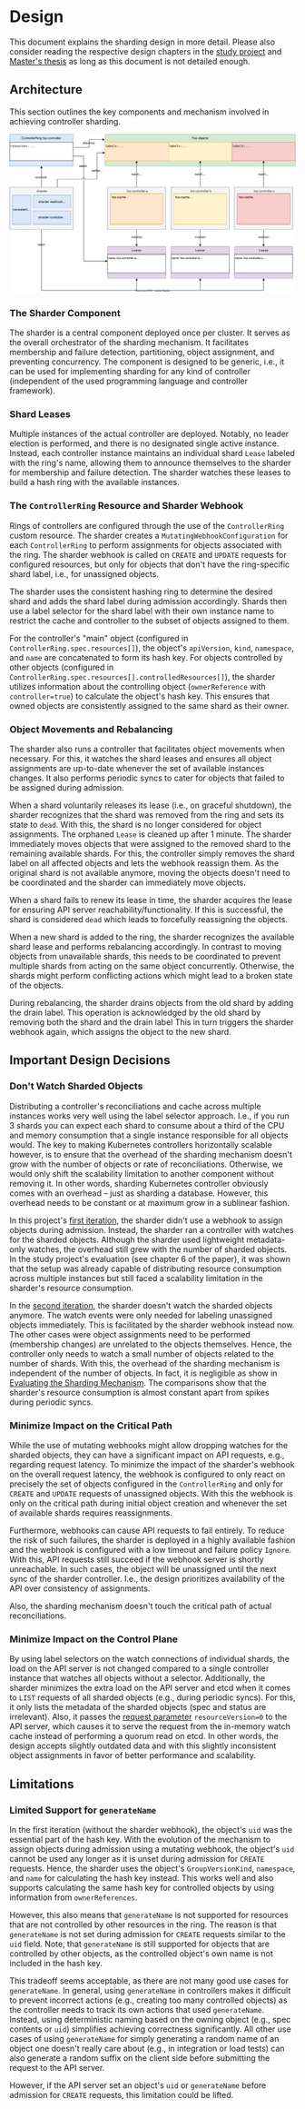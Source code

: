 # Design

This document explains the sharding design in more detail.
Please also consider reading the respective design chapters in the [study project](https://github.com/timebertt/thesis-controller-sharding) and [Master's thesis](https://github.com/timebertt/masters-thesis-controller-sharding) as long as this document is not detailed enough.

## Architecture

This section outlines the key components and mechanism involved in achieving controller sharding.

![Sharding Architecture](assets/architecture.svg)

### The Sharder Component

The sharder is a central component deployed once per cluster.
It serves as the overall orchestrator of the sharding mechanism.
It facilitates membership and failure detection, partitioning, object assignment, and preventing concurrency.
The component is designed to be generic, i.e., it can be used for implementing sharding for any kind of controller (independent of the used programming language and controller framework).

### Shard Leases

Multiple instances of the actual controller are deployed.
Notably, no leader election is performed, and there is no designated single active instance.
Instead, each controller instance maintains an individual shard `Lease` labeled with the ring's name, allowing them to announce themselves to the sharder for membership and failure detection.
The sharder watches these leases to build a hash ring with the available instances.

### The `ControllerRing` Resource and Sharder Webhook

Rings of controllers are configured through the use of the `ControllerRing` custom resource.
The sharder creates a `MutatingWebhookConfiguration` for each `ControllerRing` to perform assignments for objects associated with the ring.
The sharder webhook is called on `CREATE` and `UPDATE` requests for configured resources, but only for objects that don't have the ring-specific shard label, i.e., for unassigned objects.

The sharder uses the consistent hashing ring to determine the desired shard and adds the shard label during admission accordingly.
Shards then use a label selector for the shard label with their own instance name to restrict the cache and controller to the subset of objects assigned to them.

For the controller's "main" object (configured in `ControllerRing.spec.resources[]`), the object's `apiVersion`, `kind`, `namespace`, and `name` are concatenated to form its hash key.
For objects controlled by other objects (configured in `ControllerRing.spec.resources[].controlledResources[]`), the sharder utilizes information about the controlling object (`ownerReference` with `controller=true`) to calculate the object's hash key.
This ensures that owned objects are consistently assigned to the same shard as their owner.

### Object Movements and Rebalancing

The sharder also runs a controller that facilitates object movements when necessary.
For this, it watches the shard leases and ensures all object assignments are up-to-date whenever the set of available instances changes.
It also performs periodic syncs to cater for objects that failed to be assigned during admission.

When a shard voluntarily releases its lease (i.e., on graceful shutdown), the sharder recognizes that the shard was removed from the ring and sets its state to `dead`.
With this, the shard is no longer considered for object assignments.
The orphaned `Lease` is cleaned up after 1 minute.
The sharder immediately moves objects that were assigned to the removed shard to the remaining available shards.
For this, the controller simply removes the shard label on all affected objects and lets the webhook reassign them.
As the original shard is not available anymore, moving the objects doesn't need to be coordinated and the sharder can immediately move objects.

When a shard fails to renew its lease in time, the sharder acquires the lease for ensuring API server reachability/functionality.
If this is successful, the shard is considered `dead` which leads to forcefully reassigning the objects.

When a new shard is added to the ring, the sharder recognizes the available shard lease and performs rebalancing accordingly.
In contrast to moving objects from unavailable shards, this needs to be coordinated to prevent multiple shards from acting on the same object concurrently.
Otherwise, the shards might perform conflicting actions which might lead to a broken state of the objects.

During rebalancing, the sharder drains objects from the old shard by adding the drain label.
This operation is acknowledged by the old shard by removing both the shard and the drain label
This in turn triggers the sharder webhook again, which assigns the object to the new shard.

## Important Design Decisions

### Don't Watch Sharded Objects

Distributing a controller's reconciliations and cache across multiple instances works very well using the label selector approach.
I.e., if you run 3 shards you can expect each shard to consume about a third of the CPU and memory consumption that a single instance responsible for all objects would.
The key to making Kubernetes controllers horizontally scalable however, is to ensure that the overhead of the sharding mechanism doesn't grow with the number of objects or rate of reconciliations.
Otherwise, we would only shift the scalability limitation to another component without removing it.
In other words, sharding Kubernetes controller obviously comes with an overhead – just as sharding a database.
However, this overhead needs to be constant or at maximum grow in a sublinear fashion.

In this project's [first iteration](https://github.com/timebertt/thesis-controller-sharding), the sharder didn't use a webhook to assign objects during admission.
Instead, the sharder ran a controller with watches for the sharded objects.
Although the sharder used lightweight metadata-only watches, the overhead still grew with the number of sharded objects.
In the study project's evaluation (see chapter 6 of the paper), it was shown that the setup was already capable of distributing resource consumption across multiple instances but still faced a scalability limitation in the sharder's resource consumption.

In the [second iteration](https://github.com/timebertt/masters-thesis-controller-sharding), the sharder doesn't watch the sharded objects anymore.
The watch events were only needed for labeling unassigned objects immediately.
This is facilitated by the sharder webhook instead now.
The other cases were object assignments need to be performed (membership changes) are unrelated to the objects themselves.
Hence, the controller only needs to watch a small number of objects related to the number of shards.
With this, the overhead of the sharding mechanism is independent of the number of objects.
In fact, it is negligible as show in [Evaluating the Sharding Mechanism](evaluation.md).
The comparisons show that the sharder's resource consumption is almost constant apart from spikes during periodic syncs.

### Minimize Impact on the Critical Path

While the use of mutating webhooks might allow dropping watches for the sharded objects, they can have a significant impact on API requests, e.g., regarding request latency.
To minimize the impact of the sharder's webhook on the overall request latency, the webhook is configured to only react on precisely the set of objects configured in the `ControllerRing` and only for `CREATE` and `UPDATE` requests of unassigned objects.
With this the webhook is only on the critical path during initial object creation and whenever the set of available shards requires reassignments.

Furthermore, webhooks can cause API requests to fail entirely.
To reduce the risk of such failures, the sharder is deployed in a highly available fashion and the webhook is configured with a low timeout and failure policy `Ignore`.
With this, API requests still succeed if the webhook server is shortly unreachable.
In such cases, the object will be unassigned until the next sync of the sharder controller.
I.e., the design prioritizes availability of the API over consistency of assignments.

Also, the sharding mechanism doesn't touch the critical path of actual reconciliations.

### Minimize Impact on the Control Plane

By using label selectors on the watch connections of individual shards, the load on the API server is not changed compared to a single controller instance that watches all objects without a selector.
Additionally, the sharder minimizes the extra load on the API server and etcd when it comes to `LIST` requests of all sharded objects (e.g., during periodic syncs).
For this, it only lists the metadata of the sharded objects (spec and status are irrelevant).
Also, it passes the [request parameter](https://kubernetes.io/docs/reference/using-api/api-concepts/#the-resourceversion-parameter) `resourceVersion=0` to the API server, which causes it to serve the request from the in-memory watch cache instead of performing a quorum read on etcd.
In other words, the design accepts slightly outdated data and with this slightly inconsistent object assignments in favor of better performance and scalability.

## Limitations

### Limited Support for `generateName`

In the first iteration (without the sharder webhook), the object's `uid` was the essential part of the hash key.
With the evolution of the mechanism to assign objects during admission using a mutating webhook, the object's `uid` cannot be used any longer as it is unset during admission for `CREATE` requests.
Hence, the sharder uses the object's `GroupVersionKind`, `namespace`, and `name` for calculating the hash key instead.
This works well and also supports calculating the same hash key for controlled objects by using information from `ownerReferences`.

However, this also means that `generateName` is not supported for resources that are not controlled by other resources in the ring.
The reason is that `generateName` is not set during admission for `CREATE` requests similar to the `uid` field.
Note, that `generateName` is still supported for objects that are controlled by other objects, as the controlled object's own name is not included in the hash key.

This tradeoff seems acceptable, as there are not many good use cases for `generateName`.
In general, using `generateName` in controllers makes it difficult to prevent incorrect actions (e.g., creating too many controlled objects) as the controller needs to track its own actions that used `generateName`.
Instead, using deterministic naming based on the owning object (e.g., spec contents or `uid`) simplifies achieving correctness significantly.
All other use cases of using `generateName` for simply generating a random name of an object one doesn't really care about (e.g., in integration or load tests) can also generate a random suffix on the client side before submitting the request to the API server.

However, if the API server set an object's `uid` or `generateName` before admission for `CREATE` requests, this limitation could be lifted.
